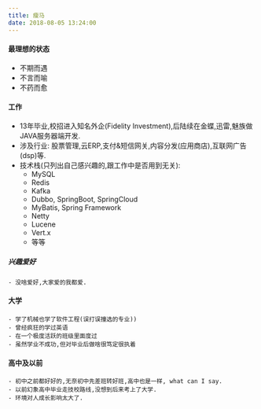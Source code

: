 ```yaml
---
title: 瘦马
date: 2018-08-05 13:24:00
---
```


#### 最理想的状态

- 不期而遇
- 不言而喻
- 不药而愈

#### 工作

- 13年毕业,校招进入知名外企(Fidelity Investment),后陆续在金蝶,迅雷,魅族做JAVA服务器端开发.
- 涉及行业: 股票管理,云ERP,支付&短信网关,内容分发(应用商店),互联网广告(dsp)等.
- 技术栈(只列出自己感兴趣的,跟工作中是否用到无关):
    - MySQL
    - Redis
    - Kafka
    - Dubbo, SpringBoot, SpringCloud
    - MyBatis, Spring Framework
    - Netty
    - Lucene
    - Vert.x
    - 等等

##### 兴趣爱好

    - 没啥爱好,大家爱的我都爱.

#### 大学

    - 学了机械也学了软件工程(误打误撞选的专业))
    - 曾经疯狂的学过英语
    - 在一个极度活跃的班级里面度过
    - 虽然学业不成功,但对毕业后做啥很笃定很执着

#### 高中及以前

    - 初中之前都好好的,无奈初中先差班转好班,高中也是一样, what can I say.
    - 以前幻象高中毕业走技校路线,没想到后来考上了大学.
    - 环境对人成长影响太大了.

<!--more-->